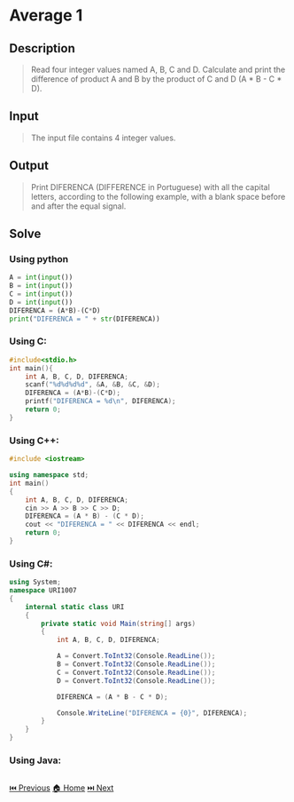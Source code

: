 # Average 1

## Description

> Read four integer values named A, B, C and D. Calculate and print the difference of product A and B by the product of C and D (A * B - C * D).

## Input

> The input file contains 4 integer values.

## Output

> Print DIFERENCA (DIFFERENCE in Portuguese) with all the capital letters, according to the following example, with a blank space before and after the equal signal.

## Solve

### Using python

```python
A = int(input())
B = int(input())
C = int(input())
D = int(input())
DIFERENCA = (A*B)-(C*D)
print("DIFERENCA = " + str(DIFERENCA))
```

### Using C:

```c
#include<stdio.h>
int main(){
    int A, B, C, D, DIFERENCA;
    scanf("%d%d%d%d", &A, &B, &C, &D);
    DIFERENCA = (A*B)-(C*D);
    printf("DIFERENCA = %d\n", DIFERENCA);
    return 0;
}
```

### Using C++:

```c++
#include <iostream>

using namespace std;
int main()
{
    int A, B, C, D, DIFERENCA;
    cin >> A >> B >> C >> D;
    DIFERENCA = (A * B) - (C * D);
    cout << "DIFERENCA = " << DIFERENCA << endl;
    return 0;
}
```

### Using C#:

```c#
using System;
namespace URI1007
{
    internal static class URI
    {
        private static void Main(string[] args)
        {
            int A, B, C, D, DIFERENCA;

            A = Convert.ToInt32(Console.ReadLine());
            B = Convert.ToInt32(Console.ReadLine());
            C = Convert.ToInt32(Console.ReadLine());
            D = Convert.ToInt32(Console.ReadLine());

            DIFERENCA = (A * B - C * D);

            Console.WriteLine("DIFERENCA = {0}", DIFERENCA);
        }
    }
}
```

### Using Java:

```java

```

[⏮️ Previous](/URI_1006/URI_1006.md)
[🏠 Home](/README.md)
[⏭️ Next](/URI_1008/URI_1008.md)
